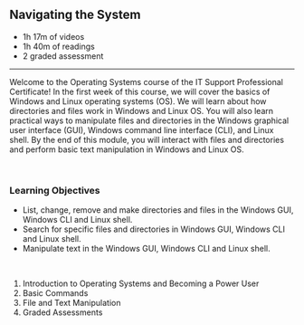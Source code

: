 ## Navigating the System

- 1h 17m of videos
- 1h 40m of readings
- 2 graded assessment

<hr>

Welcome to the Operating Systems course of the IT Support Professional Certificate! In the first week of this course, we will cover the basics of Windows and Linux operating systems (OS). We will learn about how directories and files work in Windows and Linux OS. You will also learn practical ways to manipulate files and directories in the Windows graphical user interface (GUI), Windows command line interface (CLI), and Linux shell. By the end of this module, you will interact with files and directories and perform basic text manipulation in Windows and Linux OS.

<br>

### Learning Objectives

- List, change, remove and make directories and files in the Windows GUI, Windows CLI and Linux shell.
- Search for specific files and directories in Windows GUI, Windows CLI and Linux shell.
- Manipulate text in the Windows GUI, Windows CLI and Linux shell.

<br>

1. Introduction to Operating Systems and Becoming a Power User
2. Basic Commands
3. File and Text Manipulation
4. Graded Assessments
